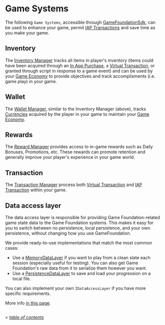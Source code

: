 # Game Systems

The following `Game Systems`, accessible through [GameFoundationSdk](GameFoundationSdk.md), can be used to enhance your game, permit [IAP Transactions](CatalogItems/IAPTransaction.md) and save time as you make your game.

## Inventory

The [Inventory Manager](GameSystems/InventoryManager.md) tracks all items in player's inventory (items could have been acquired through an [In App Purchase](CatalogItems/IAPTransaction.md), a [Virtual Transaction](CatalogItems/VirtualTransaction.md), or granted through script in response to a game event) and can be used by your [Game Economy](GameSystems/GameEconomy.md) to provide objectives and track accomplisments (i.e. game play) in your game.

## Wallet

The [Wallet Manager](GameSystems/WalletManager.md), similar to the Inventory Manager (above), tracks [Currencies](CatalogItems/Currency.md) acquired by the player in your game to maintain your [Game Economy](GameSystems/GameEconomy.md).

## Rewards

The [Reward Manager](GameSystems/RewardManager.md) provides access to in-game rewards such as Daily Bonuses, Promotions, etc.  These rewards can promote retention and generally improve your player's experience in your game world.

## Transaction

The [Transaction Manager](GameSystems/TransactionManager.md) process both [Virtual Transaction](CatalogItems/VirtualTransaction.md) and [IAP Transaction](CatalogItems/IAPTransaction.md) within your game.


## Data access layer

The data access layer is responsible for providing Game Foundation-related game state data to the Game Foundation systems.
This makes it easy for you to switch between no persistence, local persistence, and your own persistence, without changing how you use GameFoundation.

We provide ready-to-use implementations that match the most common cases: 
* Use a [MemoryDataLayer] if you want to play from a clean slate each session (especially useful for testing).
You can also get Game Foundation's raw data from it to serialize them however you want.
* Use a [PersistenceDataLayer] to save and load your progression on a local file.

You can also implement your own `IDataAccessLayer` if you have more specific requirements.

More info [in this page].

## 
< [_table of contents_](TableOfContents.md)







[inventory manager]: GameSystems/InventoryManager.md

[wallet manager]: GameSystems/WalletManager.md

[reward manager]: GameSystems/RewardManager.md

[transaction manager]: GameSystems/TransactionManager.md

[memorydatalayer]: DataLayers.md#memory-data-layer

[persistencedatalayer]: DataLayers.md#persistence-data-layer

[in this page]: DataLayers.md
